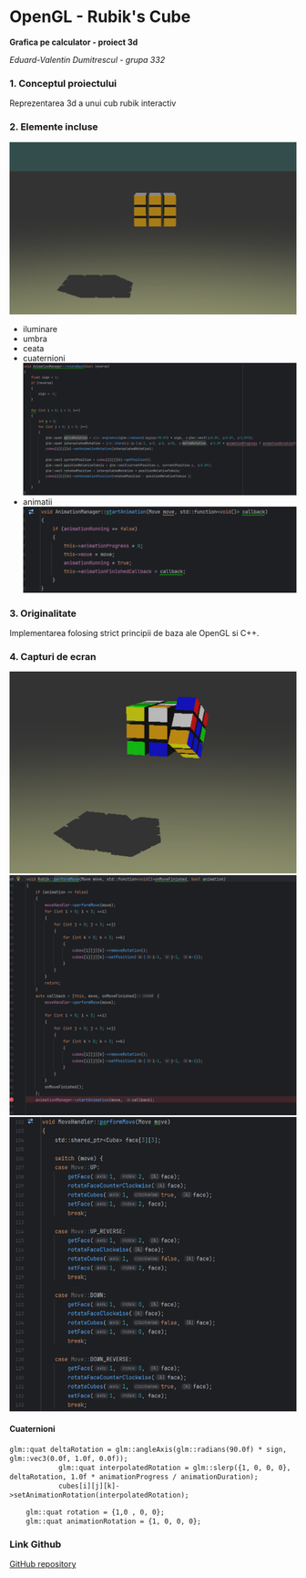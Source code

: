 # OpenGL - Rubik's Cube

**Grafica pe calculator - proiect 3d**

*Eduard-Valentin Dumitrescul - grupa 332*

### 1. Conceptul proiectului
Reprezentarea 3d a unui cub rubik interactiv

### 2. Elemente incluse
![alt text](image.png)
- iluminare
- umbra
- ceata
- cuaternioni
![alt text](image-1.png)
- animatii
![alt text](image-2.png)

### 3. Originalitate
Implementarea folosing strict principii de baza ale OpenGL si C++.

### 4. Capturi de ecran
![alt text](image-3.png)
![alt text](image-4.png)
![alt text](image-5.png)

#### Cuaternioni
```
glm::quat deltaRotation = glm::angleAxis(glm::radians(90.0f) * sign, glm::vec3(0.0f, 1.0f, 0.0f));
            glm::quat interpolatedRotation = glm::slerp({1, 0, 0, 0}, deltaRotation, 1.0f * animationProgress / animationDuration);
            cubes[i][j][k]->setAnimationRotation(interpolatedRotation);
```

```
    glm::quat rotation = {1,0 , 0, 0};
    glm::quat animationRotation = {1, 0, 0, 0};
```

### Link Github
[GitHub repository](https://github.com/EduardDumitrescul/opengl-rubiks-cube)